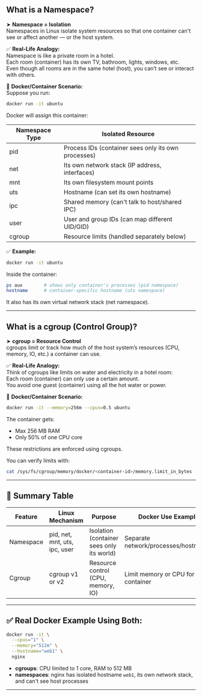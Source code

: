 
## What is a Namespace?
➤ **Namespace = Isolation**  
Namespaces in Linux isolate system resources so that one container can't see or affect another — or the host system.

✅ **Real-Life Analogy:**  
Namespace is like a private room in a hotel.  
Each room (container) has its own TV, bathroom, lights, windows, etc.  
Even though all rooms are in the same hotel (host), you can’t see or interact with others.

🧪 **Docker/Container Scenario:**  
Suppose you run:
```bash
docker run -it ubuntu
```
Docker will assign this container:

| Namespace Type | Isolated Resource |
|----------------|-------------------|
| pid            | Process IDs (container sees only its own processes) |
| net            | Its own network stack (IP address, interfaces)      |
| mnt            | Its own filesystem mount points                    |
| uts            | Hostname (can set its own hostname)                |
| ipc            | Shared memory (can't talk to host/shared IPC)      |
| user           | User and group IDs (can map different UID/GID)     |
| cgroup         | Resource limits (handled separately below)         |

✅ **Example:**  
```bash
docker run -it ubuntu
```
Inside the container:
```bash
ps aux        # shows only container's processes (pid namespace)
hostname      # container-specific hostname (uts namespace)
```
It also has its own virtual network stack (net namespace).

---

## What is a cgroup (Control Group)?
➤ **cgroup = Resource Control**  
cgroups limit or track how much of the host system’s resources (CPU, memory, IO, etc.) a container can use.

✅ **Real-Life Analogy:**  
Think of cgroups like limits on water and electricity in a hotel room:  
Each room (container) can only use a certain amount.  
You avoid one guest (container) using all the hot water or power.

🧪 **Docker/Container Scenario:**  
```bash
docker run -it --memory=256m --cpus=0.5 ubuntu
```
The container gets:
- Max 256 MB RAM
- Only 50% of one CPU core

These restrictions are enforced using cgroups.

You can verify limits with:
```bash
cat /sys/fs/cgroup/memory/docker/<container-id>/memory.limit_in_bytes
```

---

## 🧠 Summary Table

| Feature    | Linux Mechanism        | Purpose                                      | Docker Use Example                     |
|------------|------------------------|----------------------------------------------|----------------------------------------|
| Namespace  | pid, net, mnt, uts, ipc, user | Isolation (container sees only its world)    | Separate network/processes/hostnames   |
| Cgroup     | cgroup v1 or v2         | Resource control (CPU, memory, IO)           | Limit memory or CPU for container      |

---

## ✅ Real Docker Example Using Both:
```bash
docker run -it \
  --cpus="1" \
  --memory="512m" \
  --hostname="web1" \
  nginx
```
- **cgroups**: CPU limited to 1 core, RAM to 512 MB  
- **namespaces**: nginx has isolated hostname `web1`, its own network stack, and can't see host processes

---
